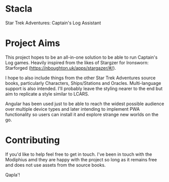 # Stacla
Star Trek Adventures: Captain's Log Assistant

# Project Aims
This project hopes to be an all-in-one solution to be able to run Captain's Log games. 
Heavily inspired from the likes of Stargzer for Ironsworn: Starforged (https://nboughton.uk/apps/stargazer/#/).

I hope to also include things from the other Star Trek Adventures source books, particularly Characters, Ships/Stations and Oracles.
Multi-language support is also intended.
I'll probably leave the styling nearer to the end but aim to replicate a style similar to LCARS.

Angular has been used just to be able to reach the widest possible audience over multiple device types and later intending to implement PWA functionality so users can install it and explore strange new worlds on the go.

# Contributing
If you'd like to help feel free to get in touch. I've been in touch with the Modiphius amd they are happy with the project so long as it remains free and does not use assets from the source books.

Qapla'!